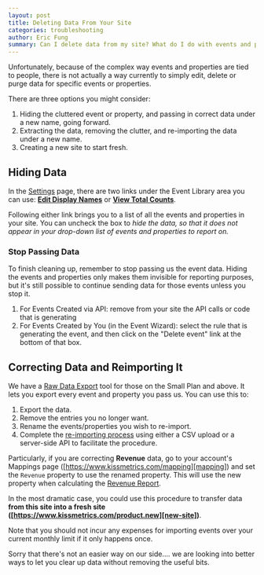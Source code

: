```yaml
---
layout: post
title: Deleting Data From Your Site
categories: troubleshooting
author: Eric Fung
summary: Can I delete data from my site? What do I do with events and properties I no longer need?
---
```

Unfortunately, because of the complex way events and properties are tied to people, there is not actually a way currently to simply edit, delete or purge data for specific events or properties.

There are three options you might consider:

1. Hiding the cluttered event or property, and passing in correct data under a new name, going forward.
2. Extracting the data, removing the clutter, and re-importing the data under a new name.
3. Creating a new site to start fresh.

## Hiding Data

In the [Settings][settings] page, there are two links under the Event Library area you can use: **[Edit Display Names][display-names]** or **[View Total Counts][total-counts]**.

Following either link brings you to a list of all the events and properties in your site. You can uncheck the box to _hide the data, so that it does not appear in your drop-down list of events and properties to report on._

[settings]: https://www.kissmetrics.com/settings
[display-names]: https://www.kissmetrics.com/product.edit/#events
[total-counts]: https://www.kissmetrics.com/product.event_prop_breakdown

### Stop Passing Data

To finish cleaning up, remember to stop passing us the event data. Hiding the events and properties only makes them invisible for reporting purposes, but it's still possible to continue sending data for those events unless you stop it.

1. For Events Created via API: remove from your site the API calls or code that is generating 
2. For Events Created by You (in the Event Wizard): select the rule that is generating the event, and then click on the "Delete event" link at the bottom of that box.

## Correcting Data and Reimporting It

We have a [Raw Data Export][data-export] tool for those on the Small Plan and above. It lets you export every event and property you pass us. You can use this to:

1. Export the data.
2. Remove the entries you no longer want.
3. Rename the events/properties you wish to re-import.
4. Complete the [re-importing process][import] using either a CSV upload or a server-side API to facilitate the procedure.

Particularly, if you are correcting **Revenue** data, go to your account's Mappings page ([https://www.kissmetrics.com/mapping][mapping]) and set the `Revenue` property to use the renamed property. This will use the new property when calculating the [Revenue Report][revenue].


In the most dramatic case, you could use this procedure to transfer data **from this site into a fresh site ([https://www.kissmetrics.com/product.new][new-site])**.

Note that you should not incur any expenses for importing events over your current monthly limit if it only happens once. 

Sorry that there's not an easier way on our side.... we are looking into better ways to let you clear up data without removing the useful bits.

[revenue]: https://www.kissmetrics.com/revenue
[mapping]: https://www.kissmetrics.com/mapping
[new-site]: https://www.kissmetrics.com/product.new
[data-export]: /apis/data/data-export-setup
[import]: /advanced/importing-data